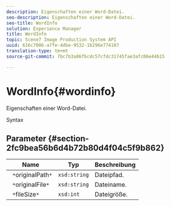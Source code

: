 ```yaml
---
description: Eigenschaften einer Word-Datei.
seo-description: Eigenschaften einer Word-Datei.
seo-title: WordInfo
solution: Experience Manager
title: WordInfo
topic: Scene7 Image Production System API
uuid: 616c7006-a7fe-4dbe-9532-1b296e774107
translation-type: tm+mt
source-git-commit: 7bc7b3a86fbcdc57cfdc31745fae3afc06e44b15

---
```



# WordInfo{#wordinfo}

Eigenschaften einer Word-Datei.

Syntax

## Parameter {#section-2fc9bea56b6d4b72b80d4f04c5f9b862}

| Name | Typ | Beschreibung |
|---|---|---|
| ` *`originalPath`*` | `xsd:string` | Dateipfad. |
| ` *`originalFile`*` | `xsd:string` | Dateiname. |
| ` *`fileSize`*` | `xsd:int` | Dateigröße. |

